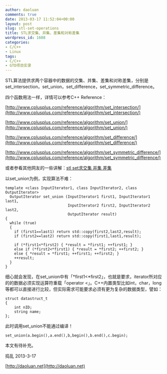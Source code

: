 ```yaml
---
author: daoluan
comments: true
date: 2013-03-17 11:52:04+00:00
layout: post
slug: stl-set-operations
title: STL求交集、并集、差集和对称差集
wordpress_id: 1608
categories:
- C/C++
- Linux
tags:
- C/C++
- GTD项目实录
---
```


STL算法提供求两个容器中的数据的交集、并集、差集和对称差集，分别是set_intersection，set_union，set_difference，set_symmetric_difference。

四个函数用法一样，详情可以参考C++ Reference：

[http://www.cplusplus.com/reference/algorithm/set_intersection/](http://www.cplusplus.com/reference/algorithm/set_intersection/)

[http://www.cplusplus.com/reference/algorithm/set_union/](http://www.cplusplus.com/reference/algorithm/set_union/)

[http://www.cplusplus.com/reference/algorithm/set_difference/](http://www.cplusplus.com/reference/algorithm/set_difference/)

[http://www.cplusplus.com/reference/algorithm/set_symmetric_difference/](http://www.cplusplus.com/reference/algorithm/set_symmetric_difference/)

或者参看其他网友的一些讲解：[stl set求交集 并集 差集](http://blog.chinaunix.net/uid-9950859-id-99130.html)[
](http://blog.chinaunix.net/uid-9950859-id-99130.html)

以set_union为例，实现算法不难：

    
    template <class InputIterator1, class InputIterator2, class OutputIterator>
      OutputIterator set_union (InputIterator1 first1, InputIterator1 last1,
                                InputIterator2 first2, InputIterator2 last2,
                                OutputIterator result)
    {
      while (true)
      {
        if (first1==last1) return std::copy(first2,last2,result);
        if (first2==last2) return std::copy(first1,last1,result);
    
        if (*first1<*first2) { *result = *first1; ++first1; }
        else if (*first2<*first1) { *result = *first2; ++first2; }
        else { *result = *first1; ++first1; ++first2; }
        ++result;
      }
    }


细心就会发现，在set_union中有「*first1<*first2」，也就是要求，iterator所对应的的数据必须实现运算符重载「operator <」。C++内置类型比如int，char，long等都可以直接进行比较，但实际需求可能要求必须有更为复杂的数据类型，譬如：

    
    struct datastruct_t
    {
    	int nID;
    	string name;
    };


此时调用set_union不能通过编译！

    
    set_union(a.begin(),a.end(),b,begin(),b.end(),c.begin);


本文有待补充。

捣乱 2013-3-17

[http://daoluan.net](http://daoluan.net)
